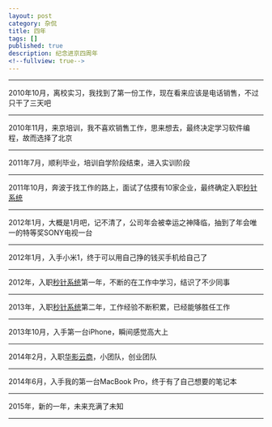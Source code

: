 ```yaml
---
layout: post
category: 杂侃
title: 四年
tags: []
published: true
description: 纪念进京四周年
<!--fullview: true-->
---
```

---

2010年10月，离校实习，我找到了第一份工作，现在看来应该是电话销售，不过只干了三天吧

---

2010年11月，来京培训，我不喜欢销售工作，思来想去，最终决定学习软件编程，故而选择了北京

---

2011年7月，顺利毕业，培训自学阶段结束，进入实训阶段

---

2011年10月，奔波于找工作的路上，面试了估摸有10家企业，最终确定入职[秒针系统](http://www.miaozhen.com)

---

2012年1月，大概是1月吧，记不清了，公司年会被幸运之神降临，抽到了年会唯一的特等奖SONY电视一台

---

2012年1月，入手小米1，终于可以用自己挣的钱买手机给自己了

---

2012年，入职[秒针系统](http://www.miaozhen.com)第一年，不断的在工作中学习，结识了不少同事

---

2013年，入职[秒针系统](http://www.miaozhen.com)第二年，工作经验不断积累，已经能够胜任工作

---

2013年10月，入手第一台iPhone，瞬间感觉高大上

---

2014年2月，入职[华影云商](http://www.radida.com)，小团队，创业团队

---

2014年6月，入手我的第一台MacBook Pro，终于有了自己想要的笔记本

---

2015年，新的一年，未来充满了未知

---
